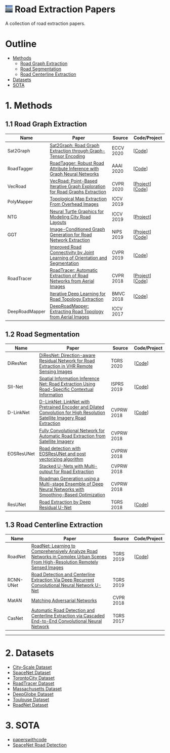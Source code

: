 [<img height="23" src="https://github.com/lh9171338/Outline/blob/master/icon.jpg"/>](https://github.com/lh9171338/Outline) Road Extraction Papers
===

A collection of road extraction papers.

# Outline

- [Methods](#1-Methods)
  - [Road Graph Extraction](#11-Road-Graph-Extraction)
  - [Road Segmentation](#12-Road-Segmentation)  
  - [Road Centerline Extraction](#13-Road-Centerline-Extraction)    
- [Datasets](#2-Datasets)
- [SOTA](#3-SOTA)

# 1. Methods

## 1.1 Road Graph Extraction

| Name | Paper | Source | Code/Project |
| --- | --- | --- | --- |
| Sat2Graph | [Sat2Graph: Road Graph Extraction through Graph-Tensor Encoding](https://arxiv.org/pdf/2007.09547v1.pdf) | ECCV 2020 | [[Code](https://github.com/songtaohe/Sat2Graph)] |
| RoadTagger | [RoadTagger: Robust Road Attribute Inference with Graph Neural Networks](https://arxiv.org/pdf/1912.12408v1.pdf) | AAAI 2020 | [[Code](https://github.com/mitroadmaps/roadtagger)] |
| VecRoad | [VecRoad: Point-Based Iterative Graph Exploration for Road Graphs Extraction](https://ieeexplore.ieee.org/document/9157398) | CVPR 2020 | [[Project](https://mmcheng.net/vecroad/)] [[Code](https://github.com/tansor/VecRoad)] |
| PolyMapper | [Topological Map Extraction From Overhead Images](https://ieeexplore.ieee.org/document/9008272) | ICCV 2019 |  |
| NTG | [Neural Turtle Graphics for Modeling City Road Layouts](https://ieeexplore.ieee.org/document/9008299) | ICCV 2019 | [[Project](https://nv-tlabs.github.io/NTG/)] |
| GGT | [Image-Conditioned Graph Generation for Road Network Extraction](https://arxiv.org/pdf/1910.14388v1.pdf) | NIPS 2019 | [[Project](https://davide-belli.github.io/generative-graph-transformer)] [[Code](https://github.com/davide-belli/generative-graph-transformer)] |
|  | [Improved Road Connectivity by Joint Learning of Orientation and Segmentation](https://ieeexplore.ieee.org/document/8953380) | CVPR 2019 | [[Code](https://github.com/anilbatra2185/road_connectivity)] |
| RoadTracer | [RoadTracer: Automatic Extraction of Road Networks from Aerial Images](https://ieeexplore.ieee.org/document/8578594) | CVPR 2018 | [[Project](https://roadmaps.csail.mit.edu/roadtracer/)] [[Code](https://github.com/mitroadmaps/roadtracer)] |
|  | [Iterative Deep Learning for Road Topology Extraction](https://arxiv.org/pdf/1808.09814v1.pdf) | BMVC 2018 | [[Code](https://github.com/carlesventura/iterative-deep-learning)] |
| DeepRoadMapper | [DeepRoadMapper: Extracting Road Topology from Aerial Images](https://ieeexplore.ieee.org/document/8237634) | ICCV 2017 |  |


## 1.2 Road Segmentation

| Name | Paper | Source | Code/Project |
| --- | --- | --- | --- |
| DiResNet | [DiResNet: Direction-aware Residual Network for Road Extraction in VHR Remote Sensing Images](https://ieeexplore.ieee.org/document/9257405) | TGRS 2020 | [[Code](https://github.com/ggsDing/DiResNet)] |
| SII-Net | [Spatial Information Inference Net: Road Extraction Using Road-Specific Contextual Information](https://ieeexplore.ieee.org/document/8900507) | ISPRS 2019 | [[Code](https://github.com/ErenTuring/SIINet)] |
| D-LinkNet | [D-LinkNet: LinkNet with Pretrained Encoder and Dilated Convolution for High Resolution Satellite Imagery Road Extraction](https://ieeexplore.ieee.org/document/8575492) | CVPRW 2018 | [[Code](https://github.com/zlkanata/DeepGlobe-Road-Extraction-Challenge)] |
|  | [Fully Convolutional Network for Automatic Road Extraction from Satellite Imagery](https://ieeexplore.ieee.org/document/8575493) | CVPRW 2018 |  |
| EOSResUNet | [Road detection with EOSResUNet and post vectorizing algorithm](https://ieeexplore.ieee.org/document/8575494) | CVPRW 2018 |  |
|  | [Stacked U-Nets with Multi-output for Road Extraction](https://ieeexplore.ieee.org/document/8575491) | CVPRW 2018 |  |
|  | [Roadmap Generation using a Multi-stage Ensemble of Deep Neural Networks with Smoothing-Based Optimization](https://ieeexplore.ieee.org/document/8575497) | CVPRW 2018 |  |
| ResUNet | [Road Extraction by Deep Residual U-Net](https://ieeexplore.ieee.org/document/8309343) | TGRS 2018 | [[Code](https://github.com/DuFanXin/deep_residual_unet)] |

## 1.3 Road Centerline Extraction

| Name | Paper | Source | Code/Project |
| --- | --- | --- | --- |
| RoadNet | [RoadNet: Learning to Comprehensively Analyze Road Networks in Complex Urban Scenes From High-Resolution Remotely Sensed Images](https://ieeexplore.ieee.org/document/8506600) | TGRS 2019 | [[Code](https://github.com/yhlleo/RoadNet)] |
| RCNN-UNet | [Road Detection and Centerline Extraction Via Deep Recurrent Convolutional Neural Network U-Net](https://ieeexplore.ieee.org/document/8714072) | TGRS 2019 |  |
| MatAN | [Matching Adversarial Networks](https://ieeexplore.ieee.org/document/8578935) | CVPR 2018 |  |
| CasNet | [Automatic Road Detection and Centerline Extraction via Cascaded End-to-End Convolutional Neural Network](https://ieeexplore.ieee.org/document/7873262) | TGRS 2017 |  |

---
 
 # 2. Datasets
 
 - [City-Scale Dataset](https://mapster.csail.mit.edu/sat2graph/data.zip)
 - [SpaceNet Dataset](https://medium.com/the-downlinq/introducing-the-spacenet-road-detection-and-routing-challenge-and-dataset-7604de39b779)
 - [TorontoCity Dataset]()
 - [RoadTracer Dataset](https://roadmaps.csail.mit.edu/roadtracer/)
 - [Massachusetts Dataset](https://www.cs.toronto.edu/~vmnih/data/)
 - [DeepGlobe Dataset](https://competitions.codalab.org/competitions/18467)
 - [Toulouse Dataset](https://github.com/davide-belli/generative-graph-transformer)
 - [RoadNet Dataset](https://github.com/yhlleo/RoadNet)
  
  # 3. SOTA
- [paperswithcode](https://paperswithcode.com/task/monocular-depth-estimation)
- [SpaceNet Road Detection](https://github.com/SpaceNetChallenge/RoadDetector)

